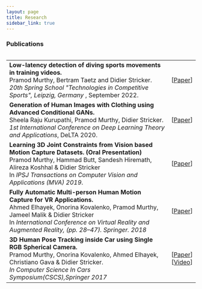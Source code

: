 ```yaml
---
layout: page
title: Research
sidebar_link: true
---
```

<h3>Publications</h3>
<table align='left'>
<tbody>
<tr>
<td >
   <b>Low-latency detection of diving sports movements in training videos.</b> 
   <br/>
   Pramod Murthy, Bertram Taetz and Didier Stricker. <br>
   <i>20th Spring School "Technologies in Competitive Sports", Leipzig, Germany </i>, September 2022. <br/>
</td>

<td align="center" width='10%'>
   [<a href="https://sport-iat.de/fileadmin/user_upload/Veranstaltungen/FJS-2022/Abstracts/Murthy.pdf">Paper</a>]
</td>
</tr>

<tr>
<td>
   <b>Generation of Human Images with Clothing using Advanced Conditional GANs.</b> 
   <br/>
   Sheela Raju Kurupathi, Pramod Murthy, Didier Stricker. <br>
   <i>1st International Conference on Deep Learning Theory and Applications</i>, DeLTA 2020. 
</td>
<td align="center">
   [<a href="https://www.dfki.de/fileadmin/user_upload/import/11069_DeLTA_2020_17_CR.pdf">Paper</a>]
</td>
</tr>

<!-- <tr>
<td>
   <b>Intelligent Sensor Fusion with Online Distributed MIMU Calibration for Wearable Motion Capture.</b><br/>
   Hammad Butt, Manthan Pancholi, Mathias Musahl, Pramod Murthy, Maria Alejandra Sanchez Marin, Didier Stricker. <br> <i>Fusion 2019, 22nd International Conference on Information Fusion</i>, Ottawa, Canada, 2019. 
</td>
</tr>
<tr>
<td>
   <b>Inertial Motion Capture Using Adaptive Sensor Fusion and Joint Angle Drift Correction</b><br>
   Hammad Butt, Manthan Pancholi, Mathias Musahl, Pramod Murthy, Maria Alejandra Sanchez Marin, Didier Stricker.<br/> 
   <i>Fusion 2019, 22nd International Conference on Information Fusion </i>,Ottawa, Canada, 2019.
</td>
</tr> -->
<tr>
<td>
   <b>Learning 3D Joint Constraints from Vision based Motion Capture Datasets. (Oral Presentation)</b><br>
   Pramod Murthy, Hammad Butt, Sandesh Hiremath, Alireza Koshhal & Didier Stricker <br/>   In <i>IPSJ Transactions on Computer Vision and Applications (MVA) 2019</i>.
</td>
<td align="center">
   [<a href="https://ipsjcva.springeropen.com/articles/10.1186/s41074-019-0057-z">Paper</a>]
</td>
</tr>
<tr>
<td>
   <b>Fully Automatic Multi-person Human Motion Capture for VR Applications.</b><br>
   Ahmed Elhayek, Onorina Kovalenko, Pramod Murthy, Jameel Malik & Didier Stricker<br/>
   In <i>International Conference on Virtual Reality and Augmented Reality, (pp. 28–47). Springer. 2018</i><br>
</td>
<td align="center">
   [<a href="https://www.dfki.de/web/forschung/publikationen/renameFileForDownload?filename=Elhayek2018_EuroVR_Multi-person%20Human%20Motion%20Capture.pdf&file_id=uploads_3812">Paper</a>]
</td>
</tr>
<tr>
<td>
<b>3D Human Pose Tracking inside Car using Single RGB Spherical Camera.</b><br> 
Pramod Murthy, Onorina Kovalenko, Ahmed Elhayek, Christiano Gava & Didier Stricker. <br> 
<i>In Computer Science In Cars Symposium(CSCS),Springer 2017</i> <br>

</td>
<td align="center">
   [<a href="https://www.dfki.de/web/forschung/publikationen/renameFileForDownload?filename=Murthy_2017_ACM_CSCS_3D_Human_Pose_Spherical.pdf&file_id=uploads_3284">Paper</a>] <br/>
   [<a href="http://av.dfki.de/~murthy/demos/theta_demo.mp4">Video</a>]
</td>
<!-- <td>
    <video width="200" height="120" controls>  <source src="http://av.dfki.de/~murthy/demos/theta_demo.mp4" type="video/mp4"></video><br/>
</td> -->
</tr>
</tbody>
</table>
